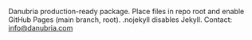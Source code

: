 Danubria production-ready package. Place files in repo root and enable GitHub Pages (main branch, root). .nojekyll disables Jekyll.
Contact: info@danubria.com
